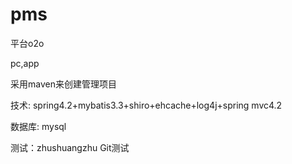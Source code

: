 # pms

平台o2o

pc,app

采用maven来创建管理项目

技术: spring4.2+mybatis3.3+shiro+ehcache+log4j+spring mvc4.2

数据库: mysql


测试：zhushuangzhu Git测试